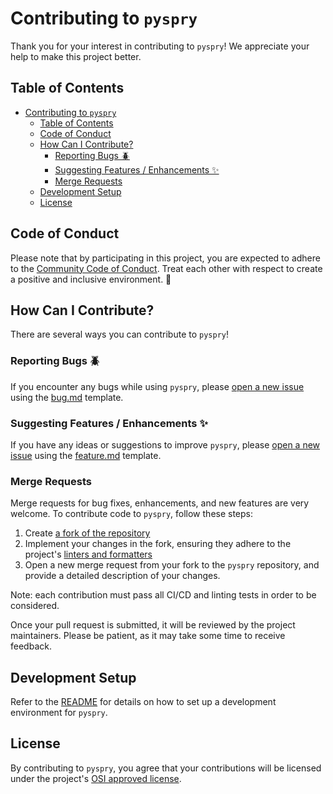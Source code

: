 # Contributing to `pyspry`

Thank you for your interest in contributing to `pyspry`! We appreciate your help to make this
project better.

## Table of Contents

- [Contributing to `pyspry`](#contributing-to-pyspry)
  - [Table of Contents](#table-of-contents)
  - [Code of Conduct](#code-of-conduct)
  - [How Can I Contribute?](#how-can-i-contribute)
    - [Reporting Bugs 🪲](#reporting-bugs-)
    - [Suggesting Features / Enhancements ✨](#suggesting-features--enhancements-)
    - [Merge Requests](#merge-requests)
  - [Development Setup](#development-setup)
  - [License](#license)

## Code of Conduct

Please note that by participating in this project, you are expected to adhere to the
[Community Code of Conduct](https://about.gitlab.com/community/contribute/code-of-conduct/). Treat
each other with respect to create a positive and inclusive environment. 🥳

## How Can I Contribute?

There are several ways you can contribute to `pyspry`!

### Reporting Bugs 🪲

If you encounter any bugs while using `pyspry`, please
[open a new issue](https://gitlab.com/bfosi/pyspry/issues/new) using the
[bug.md](.gitlab/issue_templates/bug.md) template.

### Suggesting Features / Enhancements ✨

If you have any ideas or suggestions to improve `pyspry`, please
[open a new issue](https://gitlab.com/bfosi/pyspry/issues/new) using the
[feature.md](.gitlab/issue_templates/feature.md) template.

### Merge Requests

Merge requests for bug fixes, enhancements, and new features are very welcome. To contribute code to
`pyspry`, follow these steps:

1. Create [a fork of the repository](https://gitlab.com/bfosi/pyspry/-/forks/new)
2. Implement your changes in the fork, ensuring they adhere to the project's
   [linters and formatters](.pre-commit-config.yaml)
3. Open a new merge request from your fork to the `pyspry` repository, and provide a detailed
   description of your changes.

Note: each contribution must pass all CI/CD and linting tests in order to be considered.

Once your pull request is submitted, it will be reviewed by the project maintainers. Please be
patient, as it may take some time to receive feedback.

## Development Setup

Refer to the [README](README.md#development) for details on how to set up a development environment for
`pyspry`.

## License

By contributing to `pyspry`, you agree that your contributions will be licensed under the project's
[OSI approved license](LICENSE).
